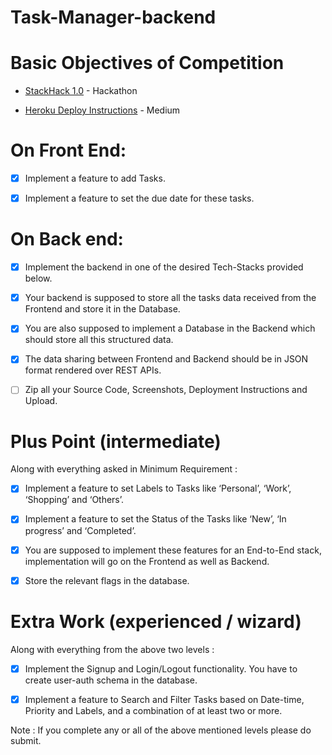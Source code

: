 # Task-Manager-backend



# Basic Objectives of Competition

  

  

*  [StackHack 1.0](https://www.hackerearth.com/challenges/hackathon/stackhack-v1/) - Hackathon

  

  

  

*  [Heroku Deploy Instructions](https://itnext.io/how-to-deploy-angular-application-to-heroku-1d56e09c5147) - Medium

  

  

  

# On Front End:

  

  

  

-  [x] Implement a feature to add Tasks.

  

  

-  [x] Implement a feature to set the due date for these tasks.

  

  

  

# On Back end:

  

  

  

-  [x] Implement the backend in one of the desired Tech-Stacks provided below.

  

  

-  [x] Your backend is supposed to store all the tasks data received from the Frontend and store it in the Database.

  

  

-  [x] You are also supposed to implement a Database in the Backend which should store all this structured data.

  

  

-  [x] The data sharing between Frontend and Backend should be in JSON format rendered over REST APIs.

  

  

- [ ] Zip all your Source Code, Screenshots, Deployment Instructions and Upload.

  

  

  

# Plus Point (intermediate)

  

  

  

Along with everything asked in Minimum Requirement :

  

  

  

-  [x] Implement a feature to set Labels to Tasks like ‘Personal’, ‘Work’, ‘Shopping’ and ‘Others’.

  

  

-  [x] Implement a feature to set the Status of the Tasks like ‘New’, ‘In progress’ and ‘Completed’.

  

  

-  [x] You are supposed to implement these features for an End-to-End stack, implementation will go on the Frontend as well as Backend.

  

  

-  [x] Store the relevant flags in the database.

  

  

  

# Extra Work (experienced / wizard)

  

  

  

Along with everything from the above two levels :

  

  

  


-  [x] Implement the Signup and Login/Logout functionality. You have to create user-auth schema in the database.

  

  

-  [x] Implement a feature to Search and Filter Tasks based on Date-time, Priority and Labels, and a combination of at least two or more.

  

  

  

Note : If you complete any or all of the above mentioned levels please do submit.